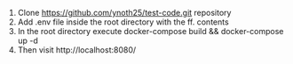 1.	Clone https://github.com/ynoth25/test-code.git repository
2.	Add .env file inside the root directory with the ff. contents
3.	In the root directory execute docker-compose build && docker-compose up -d
4.	Then visit http://localhost:8080/
